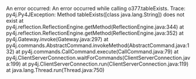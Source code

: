 An error occurred: An error occurred while calling o377.tableExists. Trace:
py4j.Py4JException: Method tableExists([class java.lang.String]) does not exist
	at py4j.reflection.ReflectionEngine.getMethod(ReflectionEngine.java:344)
	at py4j.reflection.ReflectionEngine.getMethod(ReflectionEngine.java:352)
	at py4j.Gateway.invoke(Gateway.java:297)
	at py4j.commands.AbstractCommand.invokeMethod(AbstractCommand.java:132)
	at py4j.commands.CallCommand.execute(CallCommand.java:79)
	at py4j.ClientServerConnection.waitForCommands(ClientServerConnection.java:199)
	at py4j.ClientServerConnection.run(ClientServerConnection.java:119)
	at java.lang.Thread.run(Thread.java:750)

